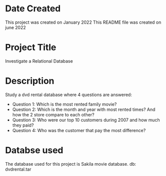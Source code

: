 # Date Created

This project was created on January 2022
This README file was created on june 2022

# Project Title

Investigate a Relational Database

# Description

Study a dvd rental database where 4 questions are answered:
- Question 1: Which is the most rented family movie?
- Question 2: Which is the month and year with most rented times? And how the 2 store compare to each other?
- Question 3: Who were our top 10 customers during 2007 and how much they paid?
- Question 4: Who was the customer that pay the most difference?

# Databse used

The database used for this project is Sakila movie database. db: dvdrental.tar